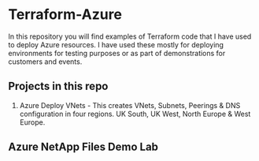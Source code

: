 # Terraform-Azure

In this repository you will find examples of Terraform code that I have used to deploy Azure resources. I have used these mostly for deploying environments for testing purposes or as part of demonstrations for customers and events.

## Projects in this repo

1. Azure Deploy VNets - This creates VNets, Subnets, Peerings & DNS configuration in four regions. UK South, UK West, North Europe & West Europe.

## Azure NetApp Files Demo Lab

